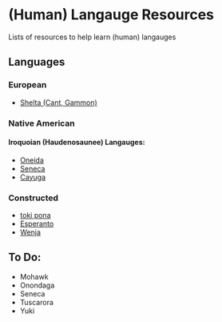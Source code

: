 # (Human) Langauge Resources
Lists of resources to help learn (human) langauges

## Languages
### European
- [Shelta (Cant, Gammon)](Shelta.md)
### Native American
#### Iroquoian (Haudenosaunee) Langauges:
- [Oneida](Native-American/Iroquois/Oneida.md)
- [Seneca](Native-American/Iroquois/Seneca.md)
- [Cayuga](Native-American/Iroquois/Cayuga.md)

### Constructed
- [toki pona](Constructed/toki-pona.md)
- [Esperanto](Constructed/Esperanto.md)
- [Wenja](Constructed/Wenja.md)

## To Do:
- Mohawk
- Onondaga
- Seneca
- Tuscarora
- Yuki
